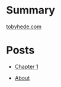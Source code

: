 # Summary

[tobyhede.com](README.md)


# Posts
- [Chapter 1](./chapter_1.md)



- [About](./about.md)
